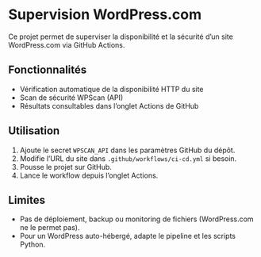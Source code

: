 # Supervision WordPress.com

Ce projet permet de superviser la disponibilité et la sécurité d’un site WordPress.com via GitHub Actions.

## Fonctionnalités
- Vérification automatique de la disponibilité HTTP du site
- Scan de sécurité WPScan (API)
- Résultats consultables dans l’onglet Actions de GitHub

## Utilisation

1. Ajoute le secret `WPSCAN_API` dans les paramètres GitHub du dépôt.
2. Modifie l’URL du site dans `.github/workflows/ci-cd.yml` si besoin.
3. Pousse le projet sur GitHub.
4. Lance le workflow depuis l’onglet Actions.

## Limites

- Pas de déploiement, backup ou monitoring de fichiers (WordPress.com ne le permet pas).
- Pour un WordPress auto-hébergé, adapte le pipeline et les scripts Python.